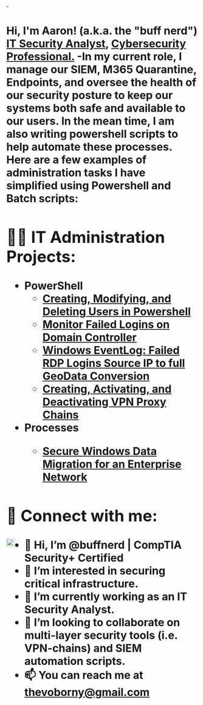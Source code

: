 -<h1>Hi, I'm Aaron! (a.k.a. the "buff nerd") <br/><a href="https://github.com/buffnerd">IT Security Analyst</a>, <a href="https://www.linkedin.com/in/thevoborny/">Cybersecurity Professional.</a> 
-<b>In my current role, I manage our SIEM, M365 Quarantine, Endpoints, and oversee the health of our security posture to keep our systems both safe and available to our users.  In the mean time, I am also writing powershell scripts to help automate these processes.  Here are a few examples of administration tasks I have simplified using Powershell and Batch scripts:<b>
<h2>👨‍💻 IT Administration Projects:</h2>

- <b>PowerShell</b>
  - [Creating, Modifying, and Deleting Users in Powershell](https://www.github.com/buffnerd/Basic-Powershell-Administration)
  - [Monitor Failed Logins on Domain Controller](https://github.com/buffnerd/Monitor-Failed-Logins/tree/main)
  - [Windows EventLog: Failed RDP Logins Source IP to full GeoData Conversion](https://github.com/buffnerd/Sentinel-Lab)
  - [Creating, Activating, and Deactivating VPN Proxy Chains](https://github.com/buffnerd/VPN-Proxy-Chains-In-Powershell)
- <b>Processes<b>
  - [Secure Windows Data Migration for an Enterprise Network](https://github.com/buffnerd/Secure-Windows-Data-Migration)

<h2> 🤳 Connect with me:</h2>

[<img align="left" alt="AaronVoborny | LinkedIn" width="22px" src="https://cdn.jsdelivr.net/npm/simple-icons@v3/icons/linkedin.svg" />][linkedin]

[linkedin]: https://linkedin.com/in/thevoborny



- 👋 Hi, I’m @buffnerd | CompTIA Security+ Certified
- 👀     I’m interested in securing critical infrastructure. 
- 🌱     I’m currently working as an IT Security Analyst.
- 💞️     I’m looking to collaborate on multi-layer security tools (i.e. VPN-chains) and SIEM automation scripts.
- 📫     You can reach me at thevoborny@gmail.com

<!---
buffnerd/buffnerd is a ✨ special ✨ repository because its `README.md` (this file) appears on your GitHub profile.
You can click the Preview link to take a look at your changes.
--->
